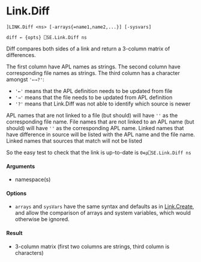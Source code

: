 # Link.Diff

    ]LINK.Diff <ns> [-arrays{=name1,name2,...}] [-sysvars]

    diff ← {opts} ⎕SE.Link.Diff ns

Diff compares both sides of a link and return a 3-column matrix of differences.

The first column have APL names as strings.
The second column have corresponding file names as strings.
The third column has a character amongst `'←→?'`:
- `'←'` means that the APL definition needs to be updated from file
- `'→'` means that the file needs to be updated from APL definition
- `'?'` means that Link.Diff was not able to identify which source is newer

APL names that are not linked to a file (but should) will have `''` as the corresponding file name. File names that are not linked to an APL name (but should) will have `''` as the corresponding APL name. Linked names that have difference in source will be listed with the APL name and the file name. Linked names that sources that match will not be listed

So the easy test to check that the link is up-to-date is `0∊⍴⎕SE.Link.Diff ns`

#### Arguments

- namespace(s)

#### Options

- `arrays` and `sysVars` have the same syntax and defaults as in [Link.Create](Link.Create.md), and allow the comparison of arrays and system variables, which would otherwise be ignored.

#### Result

- 3-column matrix (first two columns are strings, third column is characters)